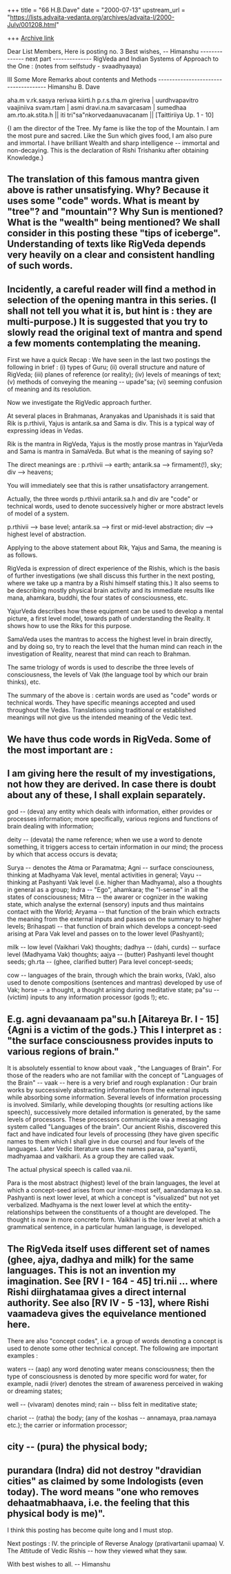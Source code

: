 +++
title = "66 H.B.Dave"
date = "2000-07-13"
upstream_url = "https://lists.advaita-vedanta.org/archives/advaita-l/2000-July/001208.html"

+++
[Archive link](https://lists.advaita-vedanta.org/archives/advaita-l/2000-July/001208.html)

Dear List Members,
Here is posting no. 3
Best wishes,
--  Himanshu
-------------- next part --------------
RigVeda and Indian Systems of Approach to the One :
(notes from selfstudy - svaadhyaaya)

III Some More Remarks about contents and Methods
------------------------------------- Himanshu B. Dave

aha.m v.rk.sasya rerivaa kiirti.h p.r.s.tha.m gireriva |
uurdhvapavitro vaajiniiva svam.rtam |
asmi dravi.na.m savarcasam |
sumedhaa am.rto.ak.stita.h ||
iti tri"sa"nkorvedaanuvacanam ||  [Taittiriiya Up. 1 - 10]

{I am the director of the Tree. My fame is like the top of the Mountain. I
am the most pure and sacred. Like the Sun which gives food, I am also pure
and immortal. I have brilliant Wealth and sharp intelligence -- immortal and
non-decaying. This is the declaration of Rishi Trishanku after obtaining
Knowledge.}

The translation of this famous mantra given above is rather unsatisfying.
Why? Because it uses some "code" words. What is meant by "tree"? and
"mountain"? Why Sun is mentioned? What is the "wealth" being mentioned?
We shall consider in this posting these "tips of iceberge". Understanding of
texts like RigVeda depends very heavily on a clear and consistent handling
of such words.
-------------------------
Incidently, a careful reader will find a method in selection of the opening
mantra in this series. (I shall not tell you what it is, but hint is :
they are multi-purpose.) It is suggested that you try to slowly read the
original text of mantra and spend a few moments contemplating the meaning.
-------------------------

First we have a quick Recap :
We have seen in the last two postings the following in brief :
(i)     types of Guru;
(ii)    overall structure and nature of RigVeda;
(iii)   planes of reference (or reality);
(iv)    levels of meanings of text;
(v)     methods of conveying the meaning -- upade"sa;
(vi)    seeming confusion of meaning and its resolution.

Now we investigate the RigVedic approach further.

At several places in Brahmanas, Aranyakas and Upanishads it is said that Rik
is p.rthivii, Yajus is antarik.sa and Sama is div. This is a typical way of
expressing ideas in Vedas.

Rik is the mantra in RigVeda, Yajus is the mostly prose mantras in
YajurVeda and Sama is mantra in SamaVeda. But what is the meaning of saying
so?

The direct meanings are :
p.rthivii --> earth;  antarik.sa --> firmament(!), sky; div --> heavens;

You will immediately see that this is rather unsatisfactory arrangement.

Actually, the three words p.rthivii antarik.sa.h and div are "code" or
technical words, used to denote successively higher or more abstract levels
of model of a system.

p.rthivii --> base level;
antarik.sa --> first or mid-level abstraction;
div --> highest level of abstraction.

Applying to the above statement about Rik, Yajus and Sama, the meaning is as
follows.

RigVeda is expression of direct experience of the Rishis, which is
the basis of further investigations (we shall discuss this further in the
next posting, where we take up a mantra by a Rishi himself stating this.)
It also seems to be describing mostly physical brain activity and its
immediate results like mana, ahamkara, buddhi, the four states of
consciousness, etc.

YajurVeda describes how these equipment can be used to develop a mental
picture, a first level model, towards path of understanding the Reality. It
shows how to use the Riks for this purpose.

SamaVeda uses the mantras to access the highest level in brain directly,
and by doing so, try to reach the level that the human mind can reach in the
investigation of Reality, nearest that mind can reach to Brahman.

The same triology of words is used to describe the three levels of
consciousness, the levels of Vak (the language tool by which our brain
thinks), etc.

The summary of the above is : certain words are used as "code" words or
technical words. They have specific meanings accepted and used throughout
the Vedas. Translations using traditional or established meanings will not
give us the intended meaning of the Vedic text.

We have thus code words in RigVeda. Some of the most important are :
-------------------------
I am giving here the result of my investigations, not how they are derived.
In case there is doubt about any of these, I shall explain separately.
-------------------------
god -- (deva) any entity which deals with information, either provides or
processes information; more specifically, various regions and functions of
brain dealing with information;

deity -- (devata) the name reference; when we use a word to denote
something, it triggers access to certain information in our mind; the
process by which that access occurs is devata;

Surya -- denotes the Atma or Paramatma;
Agni -- surface consciouness, thinking at Madhyama Vak level, mental
activities in general;
Vayu -- thinking at Pashyanti Vak level (i.e. higher than Madhyama), also a
thoughts in general as a group;
Indra -- "Ego", ahamkara; the "I-sense" in all the states of consciousness;
Mitra -- the awarer or cognizer in the waking state, which analyse the
external (sensory) inputs and thus maintains contact with the World;
Aryama -- that function of the brain which extracts the meaning from the
external inputs and passes on the summary to higher levels;
Brihaspati -- that function of brain which develops a concept-seed arising
at Para Vak level and passes on to the lower level (Pashyanti);

milk -- low level (Vaikhari Vak) thoughts;
dadhya -- (dahi, curds) -- surface level (Madhyama Vak) thoughts;
aajya -- (butter) Pashyanti level thought seeds;
gh.rta  -- (ghee, clarified butter) Para level concept-seeds;

cow -- languages of the brain, through which the brain works, (Vak), also
used to denote compositions (sentences and mantras) developed by use of Vak;
horse -- a thought, a thought arising during meditative state;
pa"su -- (victim) inputs to any information processor (gods !);
etc.

E.g.
agni devaanaam pa"su.h [Aitareya Br. I - 15]
{Agni is a victim of the gods.}
This I interpret as :
"the surface consciousness provides inputs to various regions of brain."
-------------------------
It is absolutely essential to know about  vaak , "the Languages of Brain".
For those of the readers who are not familiar with the concept of "Languages
of the Brain" -- vaak -- here is a very brief and rough explanation :
Our brain works by successively abstracting information from the external
inputs while absorbing some information. Several levels of information
processing is involved. Similarly, while developing thoughts (or resulting
actions like speech), successively more detailed information is generated,
by the same levels of processors.
These processors communicate via a messaging system called "Languages of the
brain".
Our ancient Rishis, discovered this fact and have indicated four levels of
processing (they have given specific names to them which I shall give in due
course) and four levels of the languages. Later Vedic literature uses the
names paraa, pa"syantii, madhyamaa and vaikharii. As a group they are called
vaak.

The actual physical speech is called vaa.nii.

Para is the most abstract (highest) level of the brain languages, the level
at which a concept-seed arises from our inner-most self, aanandamaya ko.sa.
Pashyanti is next lower level, at which a concept is "visualized" but not
yet verbalized.
Madhyama is the next lower level at which the entity-relationships between
the constituents of a thought are developed. The thought is now in more
concrete form.
Vaikhari is the lower level at which a grammatical sentence, in a particular
human language, is developed.

The RigVeda itself uses different set of names (ghee, ajya, dadhya and milk)
for the same languages.
This is not an invention my imagination. See [RV I - 164 - 45] tri.nii ...
where Rishi diirghatamaa gives a direct internal authority.
See also [RV IV - 5 -13], where Rishi vaamadeva gives the equivelance mentioned
here.
-----------------------------
There are also "concept codes", i.e. a group of words denoting a concept is
used to denote some other technical concept. The following are important
examples :

waters -- (aap) any word denoting water means consciousness; then the type
of consciousness is denoted by more specific word for water, for example,
nadii (river) denotes the stream of awareness perceived in waking or
dreaming states;

well -- (vivaram) denotes mind;
rain -- bliss felt in meditative state;

chariot -- (ratha) the body; (any of the koshas -- annamaya, praa.namaya
etc.); the carrier or information processor;

city -- (pura) the physical body;
-------------------------
purandara (Indra) did not destroy "dravidian cities" as claimed by some
Indologists (even today). The word means "one who removes
dehaatmabhaava, i.e. the feeling that this physical body is me)".
-------------------------

I think this posting has become quite long and I must stop.

Next postings :
IV. the principle of Reverse Analogy (prativartanii upamaa)
V.  The Attitude of Vedic Rishis -- how they viewed what they saw.

With best wishes to all.
-- Himanshu
